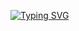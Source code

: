 [![Typing SVG](https://readme-typing-svg.herokuapp.com?color=%2336BCF7&lines=Uchi+GIT+bratik+nado+v+IT+vrivatsya)](https://git.io/typing-svg)